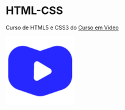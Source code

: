 # HTML-CSS
 Curso de HTML5 e CSS3 do [Curso em Vídeo](https://www.cursoemvideo.com)

<img src="CursoEmVideo.png" alt="Imagem do Curso em Vídeo">
